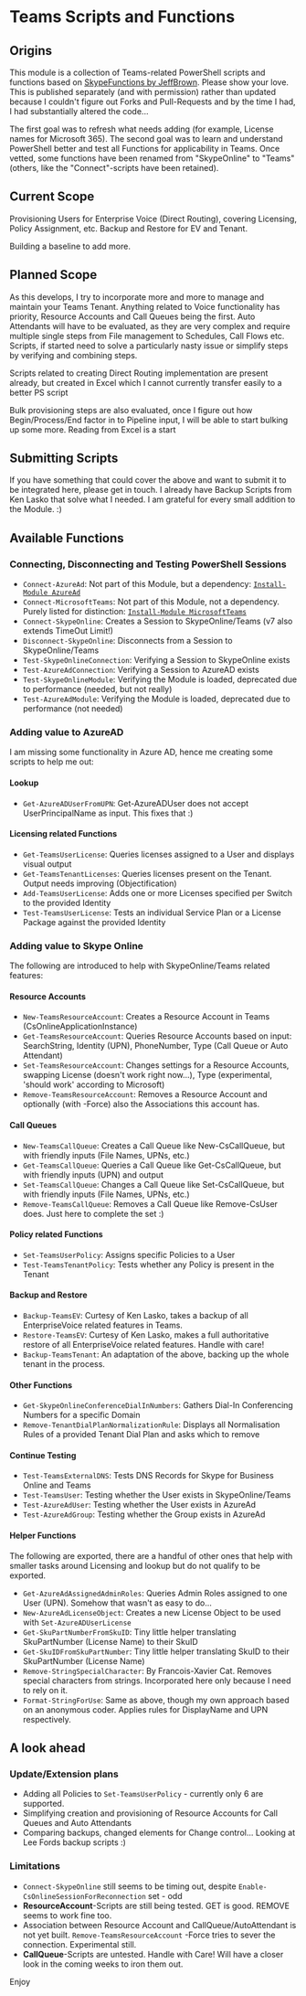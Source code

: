 # Teams Scripts and Functions

## Origins

This module is a collection of Teams-related PowerShell scripts and functions based on [SkypeFunctions by JeffBrown](https://github.com/JeffBrownTech/Skype). Please show your love. This is published separately (and with permission) rather than updated because I couldn't figure out Forks and Pull-Requests and by the time I had, I had substantially altered the code...

The first goal was to refresh what needs adding (for example, License names for Microsoft 365). The second goal was to learn and understand PowerShell better and test all Functions for applicability in Teams. Once vetted, some functions have been renamed from "SkypeOnline" to "Teams" (others, like the "Connect"-scripts have been retained).

## Current Scope

Provisioning Users for Enterprise Voice (Direct Routing), covering Licensing, Policy Assignment, etc.
Backup and Restore for EV and Tenant.

Building a baseline to add more.

## Planned Scope

As this develops, I try to incorporate more and more to manage and maintain your Teams Tenant.
Anything related to Voice functionality has priority, Resource Accounts and Call Queues being the first.
Auto Attendants will have to be evaluated, as they are very complex and require multiple single steps from File management to Schedules, Call Flows etc. Scripts, if started need to solve a particularly nasty issue or simplify steps by verifying and combining steps.

Scripts related to creating Direct Routing implementation are present already, but created in Excel which I cannot currently transfer easily to a better PS script

Bulk provisioning steps are also evaluated, once I figure out how Begin/Process/End factor in to Pipeline input, I will be able to start bulking up some more. Reading from Excel is a start

## Submitting Scripts

If you have something that could cover the above and want to submit it to be integrated here, please get in touch. I already have Backup Scripts from Ken Lasko that solve what I needed. I am grateful for every small addition to the Module. :)

## Available Functions

### Connecting, Disconnecting and Testing PowerShell Sessions

- `Connect-AzureAd`:                Not part of this Module, but a dependency: [`Install-Module AzureAd`](https://www.powershellgallery.com/packages/AzureAd)
- `Connect-MicrosoftTeams`:         Not part of this Module, not a dependency. Purely listed for distinction: [`Install-Module MicrosoftTeams`](https://www.powershellgallery.com/packages/MicrosoftTeams)
- `Connect-SkypeOnline`:            Creates a Session to SkypeOnline/Teams (v7 also extends TimeOut Limit!)
- `Disconnect-SkypeOnline`:         Disconnects from a Session to SkypeOnline/Teams
- `Test-SkypeOnlineConnection`:    Verifying a Session to SkypeOnline exists
- `Test-AzureAdConnection`:         Verifying a Session to AzureAD exists
- `Test-SkypeOnlineModule`:         Verifying the Module is loaded, deprecated due to performance (needed, but not really)
- `Test-AzureAdModule`:             Verifying the Module is loaded, deprecated due to performance (not needed)

### Adding value to AzureAD

I am missing some functionality in Azure AD, hence me creating some scripts to help me out:

#### Lookup

- `Get-AzureADUserFromUPN`:         Get-AzureADUser does not accept UserPrincipalName as input. This fixes that :)

#### Licensing related Functions

- `Get-TeamsUserLicense`:           Queries licenses assigned to a User and displays visual output
- `Get-TeamsTenantLicenses`:        Queries licenses present on the Tenant. Output needs improving (Objectification)
- `Add-TeamsUserLicense`:           Adds one or more Licenses specified per Switch to the provided Identity
- `Test-TeamsUserLicense`:          Tests an individual Service Plan or a License Package against the provided Identity

### Adding value to Skype Online

The following are introduced to help with SkypeOnline/Teams related features:

#### Resource Accounts

- `New-TeamsResourceAccount`:       Creates a Resource Account in Teams (CsOnlineApplicationInstance)
- `Get-TeamsResourceAccount`:       Queries Resource Accounts based on input: SearchString, Identity (UPN), PhoneNumber, Type (Call Queue or Auto Attendant)
- `Set-TeamsResourceAccount`:       Changes settings for a Resource Accounts, swapping License (doesn't work right now...), Type (experimental, 'should work' according to Microsoft)
- `Remove-TeamsResourceAccount`:    Removes a Resource Account and optionally (with -Force) also the Associations this account has.

#### Call Queues

- `New-TeamsCallQueue`:             Creates a Call Queue like New-CsCallQueue, but with friendly inputs (File Names, UPNs, etc.)
- `Get-TeamsCallQueue`:             Queries a Call Queue like Get-CsCallQueue, but with friendly inputs (UPN) and output
- `Set-TeamsCallQueue`:             Changes a Call Queue like Set-CsCallQueue, but with friendly inputs (File Names, UPNs, etc.)
- `Remove-TeamsCallQueue`:          Removes a Call Queue like Remove-CsUser does. Just here to complete the set :)

#### Policy related Functions

- `Set-TeamsUserPolicy`:            Assigns specific Policies to a User
- `Test-TeamsTenantPolicy`:         Tests whether any Policy is present in the Tenant

#### Backup and Restore

- `Backup-TeamsEV`:                 Curtesy of Ken Lasko, takes a backup of all EnterpriseVoice related features in Teams.
- `Restore-TeamsEV`:                Curtesy of Ken Lasko, makes a full authoritative restore of all EnterpriseVoice related features. Handle with care!
- `Backup-TeamsTenant`:             An adaptation of the above, backing up the whole tenant in the process.

#### Other Functions

- `Get-SkypeOnlineConferenceDialInNumbers`:
                                    Gathers Dial-In Conferencing Numbers for a specific Domain
- `Remove-TenantDialPlanNormalizationRule`:
                                    Displays all Normalisation Rules of a provided Tenant Dial Plan and asks which to remove

#### Continue Testing

- `Test-TeamsExternalDNS`:          Tests DNS Records for Skype for Business Online and Teams
- `Test-TeamsUser`:                 Testing whether the User exists in SkypeOnline/Teams
- `Test-AzureAdUser`:               Testing whether the User exists in AzureAd
- `Test-AzureAdGroup`:              Testing whether the Group exists in AzureAd

#### Helper Functions

The following are exported, there are a handful of other ones that help with smaller tasks around Licensing and lookup but do not qualify to be exported.

- `Get-AzureAdAssignedAdminRoles`:  Queries Admin Roles assigned to one User (UPN). Somehow that wasn't as easy to do...
- `New-AzureAdLicenseObject`:       Creates a new License Object to be used with `Set-AzureADUserLicense`
- `Get-SkuPartNumberFromSkuID`:     Tiny little helper translating SkuPartNumber (License Name) to their SkuID
- `Get-SkuIDFromSkuPartNumber`:     Tiny little helper translating SkuID to their SkuPartNumber (License Name)
- `Remove-StringSpecialCharacter`:  By Francois-Xavier Cat. Removes special characters from strings. Incorporated here only because I need to rely on it.
- `Format-StringForUse`:            Same as above, though my own approach based on an anonymous coder. Applies rules for DisplayName and UPN respectively.

## A look ahead

### Update/Extension plans

- Adding all Policies to `Set-TeamsUserPolicy` - currently only 6 are supported.
- Simplifying creation and provisioning of Resource Accounts for Call Queues and Auto Attendants
- Comparing backups, changed elements for Change control... Looking at Lee Fords backup scripts :)

### Limitations

- `Connect-SkypeOnline` still seems to be timing out, despite `Enable-CsOnlineSessionForReconnection` set - odd
- **ResourceAccount**-Scripts are still being tested. GET is good. REMOVE seems to work fine too.
- Association between Resource Account and CallQueue/AutoAttendant is not yet built. `Remove-TeamsResourceAccount` -Force tries to sever the connection. Experimental still.
- **CallQueue**-Scripts are untested. Handle with Care! Will have a closer look in the coming weeks to iron them out.

Enjoy
